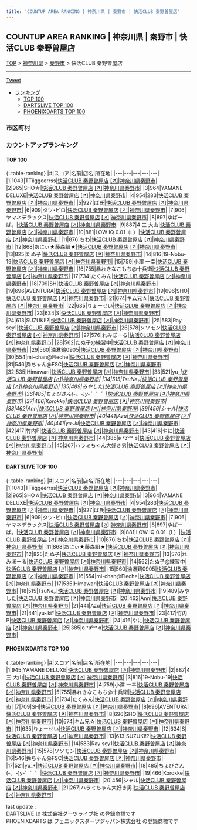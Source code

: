 ```yaml
---
title: 'COUNTUP AREA RANKING | 神奈川県 | 秦野市 | 快活CLUB 秦野曽屋店'
---
```

## COUNTUP AREA RANKING | 神奈川県 | 秦野市 | 快活CLUB 秦野曽屋店

[TOP](/darts/rank/) > [神奈川県](/darts/rank/神奈川県/) > [秦野市](/darts/rank/神奈川県/秦野市/) > 快活CLUB 秦野曽屋店

___

<a href="https://twitter.com/share?ref_src=twsrc%5Etfw" data-text="COUNTUP AREA RANKING | 神奈川県秦野市快活CLUB 秦野曽屋店" class="twitter-share-button" data-hashtags="DARTSLIVE,PHOENIXDARTS,darts,ダーツ" data-show-count="false">Tweet</a>

* [ランキング](#カウントアップランキング)
    * [TOP 100](#top-100)
    * [DARTSLIVE TOP 100](#dartslive-top-100)
    * [PHOENIXDARTS TOP 100](#phoenixdarts-top-100)

### 市区町村

<ul>

</ul>

### カウントアップランキング

#### TOP 100



{:.table-ranking}
|#|スコア|名前|店名|所在地|
|---|---|---|---|---|
|1|1043|<span class="rank-name-dl">TTiiggeerrss</span>|<a href="/darts/rank/shops/7078cf538068f4bf28032249b44395af.html">快活CLUB 秦野曽屋店</a> <a href="https://search.dartslive.com/jp/shop/7078cf538068f4bf28032249b44395af">[↗]</a>|<a href="/darts/rank/神奈川県/秦野市">神奈川県秦野市</a>|
|2|965|<span class="rank-name-dl">SHO☆</span>|<a href="/darts/rank/shops/7078cf538068f4bf28032249b44395af.html">快活CLUB 秦野曽屋店</a> <a href="https://search.dartslive.com/jp/shop/7078cf538068f4bf28032249b44395af">[↗]</a>|<a href="/darts/rank/神奈川県/秦野市">神奈川県秦野市</a>|
|3|964|<span class="rank-name-dl">YAMANE DELUXE</span>|<a href="/darts/rank/shops/7078cf538068f4bf28032249b44395af.html">快活CLUB 秦野曽屋店</a> <a href="https://search.dartslive.com/jp/shop/7078cf538068f4bf28032249b44395af">[↗]</a>|<a href="/darts/rank/神奈川県/秦野市">神奈川県秦野市</a>|
|4|954|<span class="rank-name-dl">283</span>|<a href="/darts/rank/shops/7078cf538068f4bf28032249b44395af.html">快活CLUB 秦野曽屋店</a> <a href="https://search.dartslive.com/jp/shop/7078cf538068f4bf28032249b44395af">[↗]</a>|<a href="/darts/rank/神奈川県/秦野市">神奈川県秦野市</a>|
|5|927|<span class="rank-name-dl">ば氏</span>|<a href="/darts/rank/shops/7078cf538068f4bf28032249b44395af.html">快活CLUB 秦野曽屋店</a> <a href="https://search.dartslive.com/jp/shop/7078cf538068f4bf28032249b44395af">[↗]</a>|<a href="/darts/rank/神奈川県/秦野市">神奈川県秦野市</a>|
|6|909|<span class="rank-name-dl">タツ･ピロ</span>|<a href="/darts/rank/shops/7078cf538068f4bf28032249b44395af.html">快活CLUB 秦野曽屋店</a> <a href="https://search.dartslive.com/jp/shop/7078cf538068f4bf28032249b44395af">[↗]</a>|<a href="/darts/rank/神奈川県/秦野市">神奈川県秦野市</a>|
|7|906|<span class="rank-name-dl">ヤマネデラックス</span>|<a href="/darts/rank/shops/7078cf538068f4bf28032249b44395af.html">快活CLUB 秦野曽屋店</a> <a href="https://search.dartslive.com/jp/shop/7078cf538068f4bf28032249b44395af">[↗]</a>|<a href="/darts/rank/神奈川県/秦野市">神奈川県秦野市</a>|
|8|897|<span class="rank-name-dl">ゆばーば。</span>|<a href="/darts/rank/shops/7078cf538068f4bf28032249b44395af.html">快活CLUB 秦野曽屋店</a> <a href="https://search.dartslive.com/jp/shop/7078cf538068f4bf28032249b44395af">[↗]</a>|<a href="/darts/rank/神奈川県/秦野市">神奈川県秦野市</a>|
|9|887|<span class="rank-name-pd">4 三  大山</span>|<a href="/darts/rank/shops/43112.html">快活CLUB 秦野曽屋店</a> <a href="https://vs.phoenixdarts.com/jp/shop/shopDetailInfo/s_43112?s_seq=43112">[↗]</a>|<a href="/darts/rank/神奈川県/秦野市">神奈川県秦野市</a>|
|10|881|<span class="rank-name-dl">LOW IQ 0.01（L）</span>|<a href="/darts/rank/shops/7078cf538068f4bf28032249b44395af.html">快活CLUB 秦野曽屋店</a> <a href="https://search.dartslive.com/jp/shop/7078cf538068f4bf28032249b44395af">[↗]</a>|<a href="/darts/rank/神奈川県/秦野市">神奈川県秦野市</a>|
|11|876|<span class="rank-name-dl">ちわ</span>|<a href="/darts/rank/shops/7078cf538068f4bf28032249b44395af.html">快活CLUB 秦野曽屋店</a> <a href="https://search.dartslive.com/jp/shop/7078cf538068f4bf28032249b44395af">[↗]</a>|<a href="/darts/rank/神奈川県/秦野市">神奈川県秦野市</a>|
|12|868|<span class="rank-name-dl">あにぃ★藤森組★</span>|<a href="/darts/rank/shops/7078cf538068f4bf28032249b44395af.html">快活CLUB 秦野曽屋店</a> <a href="https://search.dartslive.com/jp/shop/7078cf538068f4bf28032249b44395af">[↗]</a>|<a href="/darts/rank/神奈川県/秦野市">神奈川県秦野市</a>|
|13|825|<span class="rank-name-dl">たぬ子</span>|<a href="/darts/rank/shops/7078cf538068f4bf28032249b44395af.html">快活CLUB 秦野曽屋店</a> <a href="https://search.dartslive.com/jp/shop/7078cf538068f4bf28032249b44395af">[↗]</a>|<a href="/darts/rank/神奈川県/秦野市">神奈川県秦野市</a>|
|14|816|<span class="rank-name-pd">19-Nobu-19</span>|<a href="/darts/rank/shops/43112.html">快活CLUB 秦野曽屋店</a> <a href="https://vs.phoenixdarts.com/jp/shop/shopDetailInfo/s_43112?s_seq=43112">[↗]</a>|<a href="/darts/rank/神奈川県/秦野市">神奈川県秦野市</a>|
|15|759|<span class="rank-name-pd"><span class="pro-icon-pd"></span>小澤 一幸</span>|<a href="/darts/rank/shops/43112.html">快活CLUB 秦野曽屋店</a> <a href="https://vs.phoenixdarts.com/jp/shop/shopDetailInfo/s_43112?s_seq=43112">[↗]</a>|<a href="/darts/rank/神奈川県/秦野市">神奈川県秦野市</a>|
|16|755|<span class="rank-name-pd">暴れきなこもち@十兵衛</span>|<a href="/darts/rank/shops/43112.html">快活CLUB 秦野曽屋店</a> <a href="https://vs.phoenixdarts.com/jp/shop/shopDetailInfo/s_43112?s_seq=43112">[↗]</a>|<a href="/darts/rank/神奈川県/秦野市">神奈川県秦野市</a>|
|17|734|<span class="rank-name-pd">たくみん</span>|<a href="/darts/rank/shops/43112.html">快活CLUB 秦野曽屋店</a> <a href="https://vs.phoenixdarts.com/jp/shop/shopDetailInfo/s_43112?s_seq=43112">[↗]</a>|<a href="/darts/rank/神奈川県/秦野市">神奈川県秦野市</a>|
|18|709|<span class="rank-name-pd">SH</span>|<a href="/darts/rank/shops/43112.html">快活CLUB 秦野曽屋店</a> <a href="https://vs.phoenixdarts.com/jp/shop/shopDetailInfo/s_43112?s_seq=43112">[↗]</a>|<a href="/darts/rank/神奈川県/秦野市">神奈川県秦野市</a>|
|19|696|<span class="rank-name-pd">AVENTURA</span>|<a href="/darts/rank/shops/43112.html">快活CLUB 秦野曽屋店</a> <a href="https://vs.phoenixdarts.com/jp/shop/shopDetailInfo/s_43112?s_seq=43112">[↗]</a>|<a href="/darts/rank/神奈川県/秦野市">神奈川県秦野市</a>|
|19|696|<span class="rank-name-pd">SHO</span>|<a href="/darts/rank/shops/43112.html">快活CLUB 秦野曽屋店</a> <a href="https://vs.phoenixdarts.com/jp/shop/shopDetailInfo/s_43112?s_seq=43112">[↗]</a>|<a href="/darts/rank/神奈川県/秦野市">神奈川県秦野市</a>|
|21|674|<span class="rank-name-pd">キム兄☆</span>|<a href="/darts/rank/shops/43112.html">快活CLUB 秦野曽屋店</a> <a href="https://vs.phoenixdarts.com/jp/shop/shopDetailInfo/s_43112?s_seq=43112">[↗]</a>|<a href="/darts/rank/神奈川県/秦野市">神奈川県秦野市</a>|
|22|635|<span class="rank-name-pd">りょーせい</span>|<a href="/darts/rank/shops/43112.html">快活CLUB 秦野曽屋店</a> <a href="https://vs.phoenixdarts.com/jp/shop/shopDetailInfo/s_43112?s_seq=43112">[↗]</a>|<a href="/darts/rank/神奈川県/秦野市">神奈川県秦野市</a>|
|23|634|<span class="rank-name-pd">S</span>|<a href="/darts/rank/shops/43112.html">快活CLUB 秦野曽屋店</a> <a href="https://vs.phoenixdarts.com/jp/shop/shopDetailInfo/s_43112?s_seq=43112">[↗]</a>|<a href="/darts/rank/神奈川県/秦野市">神奈川県秦野市</a>|
|24|613|<span class="rank-name-pd">SUZUKI!?</span>|<a href="/darts/rank/shops/43112.html">快活CLUB 秦野曽屋店</a> <a href="https://vs.phoenixdarts.com/jp/shop/shopDetailInfo/s_43112?s_seq=43112">[↗]</a>|<a href="/darts/rank/神奈川県/秦野市">神奈川県秦野市</a>|
|25|583|<span class="rank-name-pd">Ray  sey1</span>|<a href="/darts/rank/shops/43112.html">快活CLUB 秦野曽屋店</a> <a href="https://vs.phoenixdarts.com/jp/shop/shopDetailInfo/s_43112?s_seq=43112">[↗]</a>|<a href="/darts/rank/神奈川県/秦野市">神奈川県秦野市</a>|
|26|578|<span class="rank-name-pd">ソソモン</span>|<a href="/darts/rank/shops/43112.html">快活CLUB 秦野曽屋店</a> <a href="https://vs.phoenixdarts.com/jp/shop/shopDetailInfo/s_43112?s_seq=43112">[↗]</a>|<a href="/darts/rank/神奈川県/秦野市">神奈川県秦野市</a>|
|27|576|<span class="rank-name-dl">れみぽーる</span>|<a href="/darts/rank/shops/7078cf538068f4bf28032249b44395af.html">快活CLUB 秦野曽屋店</a> <a href="https://search.dartslive.com/jp/shop/7078cf538068f4bf28032249b44395af">[↗]</a>|<a href="/darts/rank/神奈川県/秦野市">神奈川県秦野市</a>|
|28|562|<span class="rank-name-dl">たぬ子@練習中</span>|<a href="/darts/rank/shops/7078cf538068f4bf28032249b44395af.html">快活CLUB 秦野曽屋店</a> <a href="https://search.dartslive.com/jp/shop/7078cf538068f4bf28032249b44395af">[↗]</a>|<a href="/darts/rank/神奈川県/秦野市">神奈川県秦野市</a>|
|29|560|<span class="rank-name-dl">油淋鶏0905</span>|<a href="/darts/rank/shops/7078cf538068f4bf28032249b44395af.html">快活CLUB 秦野曽屋店</a> <a href="https://search.dartslive.com/jp/shop/7078cf538068f4bf28032249b44395af">[↗]</a>|<a href="/darts/rank/神奈川県/秦野市">神奈川県秦野市</a>|
|30|554|<span class="rank-name-dl">mi-chan@Fleche</span>|<a href="/darts/rank/shops/7078cf538068f4bf28032249b44395af.html">快活CLUB 秦野曽屋店</a> <a href="https://search.dartslive.com/jp/shop/7078cf538068f4bf28032249b44395af">[↗]</a>|<a href="/darts/rank/神奈川県/秦野市">神奈川県秦野市</a>|
|31|546|<span class="rank-name-pd">舜ちゃん@FSC</span>|<a href="/darts/rank/shops/43112.html">快活CLUB 秦野曽屋店</a> <a href="https://vs.phoenixdarts.com/jp/shop/shopDetailInfo/s_43112?s_seq=43112">[↗]</a>|<a href="/darts/rank/神奈川県/秦野市">神奈川県秦野市</a>|
|32|535|<span class="rank-name-dl">Himawari</span>|<a href="/darts/rank/shops/7078cf538068f4bf28032249b44395af.html">快活CLUB 秦野曽屋店</a> <a href="https://search.dartslive.com/jp/shop/7078cf538068f4bf28032249b44395af">[↗]</a>|<a href="/darts/rank/神奈川県/秦野市">神奈川県秦野市</a>|
|33|521|<span class="rank-name-pd">yu_*</span>|<a href="/darts/rank/shops/43112.html">快活CLUB 秦野曽屋店</a> <a href="https://vs.phoenixdarts.com/jp/shop/shopDetailInfo/s_43112?s_seq=43112">[↗]</a>|<a href="/darts/rank/神奈川県/秦野市">神奈川県秦野市</a>|
|34|515|<span class="rank-name-dl">TsuNe｡</span>|<a href="/darts/rank/shops/7078cf538068f4bf28032249b44395af.html">快活CLUB 秦野曽屋店</a> <a href="https://search.dartslive.com/jp/shop/7078cf538068f4bf28032249b44395af">[↗]</a>|<a href="/darts/rank/神奈川県/秦野市">神奈川県秦野市</a>|
|35|489|<span class="rank-name-dl">みやした</span>|<a href="/darts/rank/shops/7078cf538068f4bf28032249b44395af.html">快活CLUB 秦野曽屋店</a> <a href="https://search.dartslive.com/jp/shop/7078cf538068f4bf28032249b44395af">[↗]</a>|<a href="/darts/rank/神奈川県/秦野市">神奈川県秦野市</a>|
|36|485|<span class="rank-name-pd">ちょびさん(-。-)y-゜゜゜</span>|<a href="/darts/rank/shops/43112.html">快活CLUB 秦野曽屋店</a> <a href="https://vs.phoenixdarts.com/jp/shop/shopDetailInfo/s_43112?s_seq=43112">[↗]</a>|<a href="/darts/rank/神奈川県/秦野市">神奈川県秦野市</a>|
|37|466|<span class="rank-name-pd">Korokke</span>|<a href="/darts/rank/shops/43112.html">快活CLUB 秦野曽屋店</a> <a href="https://vs.phoenixdarts.com/jp/shop/shopDetailInfo/s_43112?s_seq=43112">[↗]</a>|<a href="/darts/rank/神奈川県/秦野市">神奈川県秦野市</a>|
|38|462|<span class="rank-name-dl">Ann</span>|<a href="/darts/rank/shops/7078cf538068f4bf28032249b44395af.html">快活CLUB 秦野曽屋店</a> <a href="https://search.dartslive.com/jp/shop/7078cf538068f4bf28032249b44395af">[↗]</a>|<a href="/darts/rank/神奈川県/秦野市">神奈川県秦野市</a>|
|39|456|<span class="rank-name-pd">シャル</span>|<a href="/darts/rank/shops/43112.html">快活CLUB 秦野曽屋店</a> <a href="https://vs.phoenixdarts.com/jp/shop/shopDetailInfo/s_43112?s_seq=43112">[↗]</a>|<a href="/darts/rank/神奈川県/秦野市">神奈川県秦野市</a>|
|40|441|<span class="rank-name-dl">Azu</span>|<a href="/darts/rank/shops/7078cf538068f4bf28032249b44395af.html">快活CLUB 秦野曽屋店</a> <a href="https://search.dartslive.com/jp/shop/7078cf538068f4bf28032249b44395af">[↗]</a>|<a href="/darts/rank/神奈川県/秦野市">神奈川県秦野市</a>|
|40|441|<span class="rank-name-dl">yu~ki*</span>|<a href="/darts/rank/shops/7078cf538068f4bf28032249b44395af.html">快活CLUB 秦野曽屋店</a> <a href="https://search.dartslive.com/jp/shop/7078cf538068f4bf28032249b44395af">[↗]</a>|<a href="/darts/rank/神奈川県/秦野市">神奈川県秦野市</a>|
|42|417|<span class="rank-name-dl">竹内P</span>|<a href="/darts/rank/shops/7078cf538068f4bf28032249b44395af.html">快活CLUB 秦野曽屋店</a> <a href="https://search.dartslive.com/jp/shop/7078cf538068f4bf28032249b44395af">[↗]</a>|<a href="/darts/rank/神奈川県/秦野市">神奈川県秦野市</a>|
|43|416|<span class="rank-name-dl">やに</span>|<a href="/darts/rank/shops/7078cf538068f4bf28032249b44395af.html">快活CLUB 秦野曽屋店</a> <a href="https://search.dartslive.com/jp/shop/7078cf538068f4bf28032249b44395af">[↗]</a>|<a href="/darts/rank/神奈川県/秦野市">神奈川県秦野市</a>|
|44|385|<span class="rank-name-dl">ʚ ʸʋᶜᑋᵃ ɞ</span>|<a href="/darts/rank/shops/7078cf538068f4bf28032249b44395af.html">快活CLUB 秦野曽屋店</a> <a href="https://search.dartslive.com/jp/shop/7078cf538068f4bf28032249b44395af">[↗]</a>|<a href="/darts/rank/神奈川県/秦野市">神奈川県秦野市</a>|
|45|267|<span class="rank-name-pd">ハラミちゃん大好き男</span>|<a href="/darts/rank/shops/43112.html">快活CLUB 秦野曽屋店</a> <a href="https://vs.phoenixdarts.com/jp/shop/shopDetailInfo/s_43112?s_seq=43112">[↗]</a>|<a href="/darts/rank/神奈川県/秦野市">神奈川県秦野市</a>|


#### DARTSLIVE TOP 100



{:.table-ranking}
|#|スコア|名前|店名|所在地|
|---|---|---|---|---|
|1|1043|<span class="rank-name-dl">TTiiggeerrss</span>|<a href="/darts/rank/shops/7078cf538068f4bf28032249b44395af.html">快活CLUB 秦野曽屋店</a> <a href="https://search.dartslive.com/jp/shop/7078cf538068f4bf28032249b44395af">[↗]</a>|<a href="/darts/rank/神奈川県/秦野市">神奈川県秦野市</a>|
|2|965|<span class="rank-name-dl">SHO☆</span>|<a href="/darts/rank/shops/7078cf538068f4bf28032249b44395af.html">快活CLUB 秦野曽屋店</a> <a href="https://search.dartslive.com/jp/shop/7078cf538068f4bf28032249b44395af">[↗]</a>|<a href="/darts/rank/神奈川県/秦野市">神奈川県秦野市</a>|
|3|964|<span class="rank-name-dl">YAMANE DELUXE</span>|<a href="/darts/rank/shops/7078cf538068f4bf28032249b44395af.html">快活CLUB 秦野曽屋店</a> <a href="https://search.dartslive.com/jp/shop/7078cf538068f4bf28032249b44395af">[↗]</a>|<a href="/darts/rank/神奈川県/秦野市">神奈川県秦野市</a>|
|4|954|<span class="rank-name-dl">283</span>|<a href="/darts/rank/shops/7078cf538068f4bf28032249b44395af.html">快活CLUB 秦野曽屋店</a> <a href="https://search.dartslive.com/jp/shop/7078cf538068f4bf28032249b44395af">[↗]</a>|<a href="/darts/rank/神奈川県/秦野市">神奈川県秦野市</a>|
|5|927|<span class="rank-name-dl">ば氏</span>|<a href="/darts/rank/shops/7078cf538068f4bf28032249b44395af.html">快活CLUB 秦野曽屋店</a> <a href="https://search.dartslive.com/jp/shop/7078cf538068f4bf28032249b44395af">[↗]</a>|<a href="/darts/rank/神奈川県/秦野市">神奈川県秦野市</a>|
|6|909|<span class="rank-name-dl">タツ･ピロ</span>|<a href="/darts/rank/shops/7078cf538068f4bf28032249b44395af.html">快活CLUB 秦野曽屋店</a> <a href="https://search.dartslive.com/jp/shop/7078cf538068f4bf28032249b44395af">[↗]</a>|<a href="/darts/rank/神奈川県/秦野市">神奈川県秦野市</a>|
|7|906|<span class="rank-name-dl">ヤマネデラックス</span>|<a href="/darts/rank/shops/7078cf538068f4bf28032249b44395af.html">快活CLUB 秦野曽屋店</a> <a href="https://search.dartslive.com/jp/shop/7078cf538068f4bf28032249b44395af">[↗]</a>|<a href="/darts/rank/神奈川県/秦野市">神奈川県秦野市</a>|
|8|897|<span class="rank-name-dl">ゆばーば。</span>|<a href="/darts/rank/shops/7078cf538068f4bf28032249b44395af.html">快活CLUB 秦野曽屋店</a> <a href="https://search.dartslive.com/jp/shop/7078cf538068f4bf28032249b44395af">[↗]</a>|<a href="/darts/rank/神奈川県/秦野市">神奈川県秦野市</a>|
|9|881|<span class="rank-name-dl">LOW IQ 0.01（L）</span>|<a href="/darts/rank/shops/7078cf538068f4bf28032249b44395af.html">快活CLUB 秦野曽屋店</a> <a href="https://search.dartslive.com/jp/shop/7078cf538068f4bf28032249b44395af">[↗]</a>|<a href="/darts/rank/神奈川県/秦野市">神奈川県秦野市</a>|
|10|876|<span class="rank-name-dl">ちわ</span>|<a href="/darts/rank/shops/7078cf538068f4bf28032249b44395af.html">快活CLUB 秦野曽屋店</a> <a href="https://search.dartslive.com/jp/shop/7078cf538068f4bf28032249b44395af">[↗]</a>|<a href="/darts/rank/神奈川県/秦野市">神奈川県秦野市</a>|
|11|868|<span class="rank-name-dl">あにぃ★藤森組★</span>|<a href="/darts/rank/shops/7078cf538068f4bf28032249b44395af.html">快活CLUB 秦野曽屋店</a> <a href="https://search.dartslive.com/jp/shop/7078cf538068f4bf28032249b44395af">[↗]</a>|<a href="/darts/rank/神奈川県/秦野市">神奈川県秦野市</a>|
|12|825|<span class="rank-name-dl">たぬ子</span>|<a href="/darts/rank/shops/7078cf538068f4bf28032249b44395af.html">快活CLUB 秦野曽屋店</a> <a href="https://search.dartslive.com/jp/shop/7078cf538068f4bf28032249b44395af">[↗]</a>|<a href="/darts/rank/神奈川県/秦野市">神奈川県秦野市</a>|
|13|576|<span class="rank-name-dl">れみぽーる</span>|<a href="/darts/rank/shops/7078cf538068f4bf28032249b44395af.html">快活CLUB 秦野曽屋店</a> <a href="https://search.dartslive.com/jp/shop/7078cf538068f4bf28032249b44395af">[↗]</a>|<a href="/darts/rank/神奈川県/秦野市">神奈川県秦野市</a>|
|14|562|<span class="rank-name-dl">たぬ子@練習中</span>|<a href="/darts/rank/shops/7078cf538068f4bf28032249b44395af.html">快活CLUB 秦野曽屋店</a> <a href="https://search.dartslive.com/jp/shop/7078cf538068f4bf28032249b44395af">[↗]</a>|<a href="/darts/rank/神奈川県/秦野市">神奈川県秦野市</a>|
|15|560|<span class="rank-name-dl">油淋鶏0905</span>|<a href="/darts/rank/shops/7078cf538068f4bf28032249b44395af.html">快活CLUB 秦野曽屋店</a> <a href="https://search.dartslive.com/jp/shop/7078cf538068f4bf28032249b44395af">[↗]</a>|<a href="/darts/rank/神奈川県/秦野市">神奈川県秦野市</a>|
|16|554|<span class="rank-name-dl">mi-chan@Fleche</span>|<a href="/darts/rank/shops/7078cf538068f4bf28032249b44395af.html">快活CLUB 秦野曽屋店</a> <a href="https://search.dartslive.com/jp/shop/7078cf538068f4bf28032249b44395af">[↗]</a>|<a href="/darts/rank/神奈川県/秦野市">神奈川県秦野市</a>|
|17|535|<span class="rank-name-dl">Himawari</span>|<a href="/darts/rank/shops/7078cf538068f4bf28032249b44395af.html">快活CLUB 秦野曽屋店</a> <a href="https://search.dartslive.com/jp/shop/7078cf538068f4bf28032249b44395af">[↗]</a>|<a href="/darts/rank/神奈川県/秦野市">神奈川県秦野市</a>|
|18|515|<span class="rank-name-dl">TsuNe｡</span>|<a href="/darts/rank/shops/7078cf538068f4bf28032249b44395af.html">快活CLUB 秦野曽屋店</a> <a href="https://search.dartslive.com/jp/shop/7078cf538068f4bf28032249b44395af">[↗]</a>|<a href="/darts/rank/神奈川県/秦野市">神奈川県秦野市</a>|
|19|489|<span class="rank-name-dl">みやした</span>|<a href="/darts/rank/shops/7078cf538068f4bf28032249b44395af.html">快活CLUB 秦野曽屋店</a> <a href="https://search.dartslive.com/jp/shop/7078cf538068f4bf28032249b44395af">[↗]</a>|<a href="/darts/rank/神奈川県/秦野市">神奈川県秦野市</a>|
|20|462|<span class="rank-name-dl">Ann</span>|<a href="/darts/rank/shops/7078cf538068f4bf28032249b44395af.html">快活CLUB 秦野曽屋店</a> <a href="https://search.dartslive.com/jp/shop/7078cf538068f4bf28032249b44395af">[↗]</a>|<a href="/darts/rank/神奈川県/秦野市">神奈川県秦野市</a>|
|21|441|<span class="rank-name-dl">Azu</span>|<a href="/darts/rank/shops/7078cf538068f4bf28032249b44395af.html">快活CLUB 秦野曽屋店</a> <a href="https://search.dartslive.com/jp/shop/7078cf538068f4bf28032249b44395af">[↗]</a>|<a href="/darts/rank/神奈川県/秦野市">神奈川県秦野市</a>|
|21|441|<span class="rank-name-dl">yu~ki*</span>|<a href="/darts/rank/shops/7078cf538068f4bf28032249b44395af.html">快活CLUB 秦野曽屋店</a> <a href="https://search.dartslive.com/jp/shop/7078cf538068f4bf28032249b44395af">[↗]</a>|<a href="/darts/rank/神奈川県/秦野市">神奈川県秦野市</a>|
|23|417|<span class="rank-name-dl">竹内P</span>|<a href="/darts/rank/shops/7078cf538068f4bf28032249b44395af.html">快活CLUB 秦野曽屋店</a> <a href="https://search.dartslive.com/jp/shop/7078cf538068f4bf28032249b44395af">[↗]</a>|<a href="/darts/rank/神奈川県/秦野市">神奈川県秦野市</a>|
|24|416|<span class="rank-name-dl">やに</span>|<a href="/darts/rank/shops/7078cf538068f4bf28032249b44395af.html">快活CLUB 秦野曽屋店</a> <a href="https://search.dartslive.com/jp/shop/7078cf538068f4bf28032249b44395af">[↗]</a>|<a href="/darts/rank/神奈川県/秦野市">神奈川県秦野市</a>|
|25|385|<span class="rank-name-dl">ʚ ʸʋᶜᑋᵃ ɞ</span>|<a href="/darts/rank/shops/7078cf538068f4bf28032249b44395af.html">快活CLUB 秦野曽屋店</a> <a href="https://search.dartslive.com/jp/shop/7078cf538068f4bf28032249b44395af">[↗]</a>|<a href="/darts/rank/神奈川県/秦野市">神奈川県秦野市</a>|


#### PHOENIXDARTS TOP 100



{:.table-ranking}
|#|スコア|名前|店名|所在地|
|---|---|---|---|---|
|1|945|<span class="rank-name-pd">YAMANE DELUXE</span>|<a href="/darts/rank/shops/43112.html">快活CLUB 秦野曽屋店</a> <a href="https://vs.phoenixdarts.com/jp/shop/shopDetailInfo/s_43112?s_seq=43112">[↗]</a>|<a href="/darts/rank/神奈川県/秦野市">神奈川県秦野市</a>|
|2|887|<span class="rank-name-pd">4 三  大山</span>|<a href="/darts/rank/shops/43112.html">快活CLUB 秦野曽屋店</a> <a href="https://vs.phoenixdarts.com/jp/shop/shopDetailInfo/s_43112?s_seq=43112">[↗]</a>|<a href="/darts/rank/神奈川県/秦野市">神奈川県秦野市</a>|
|3|816|<span class="rank-name-pd">19-Nobu-19</span>|<a href="/darts/rank/shops/43112.html">快活CLUB 秦野曽屋店</a> <a href="https://vs.phoenixdarts.com/jp/shop/shopDetailInfo/s_43112?s_seq=43112">[↗]</a>|<a href="/darts/rank/神奈川県/秦野市">神奈川県秦野市</a>|
|4|759|<span class="rank-name-pd"><span class="pro-icon-pd"></span>小澤 一幸</span>|<a href="/darts/rank/shops/43112.html">快活CLUB 秦野曽屋店</a> <a href="https://vs.phoenixdarts.com/jp/shop/shopDetailInfo/s_43112?s_seq=43112">[↗]</a>|<a href="/darts/rank/神奈川県/秦野市">神奈川県秦野市</a>|
|5|755|<span class="rank-name-pd">暴れきなこもち@十兵衛</span>|<a href="/darts/rank/shops/43112.html">快活CLUB 秦野曽屋店</a> <a href="https://vs.phoenixdarts.com/jp/shop/shopDetailInfo/s_43112?s_seq=43112">[↗]</a>|<a href="/darts/rank/神奈川県/秦野市">神奈川県秦野市</a>|
|6|734|<span class="rank-name-pd">たくみん</span>|<a href="/darts/rank/shops/43112.html">快活CLUB 秦野曽屋店</a> <a href="https://vs.phoenixdarts.com/jp/shop/shopDetailInfo/s_43112?s_seq=43112">[↗]</a>|<a href="/darts/rank/神奈川県/秦野市">神奈川県秦野市</a>|
|7|709|<span class="rank-name-pd">SH</span>|<a href="/darts/rank/shops/43112.html">快活CLUB 秦野曽屋店</a> <a href="https://vs.phoenixdarts.com/jp/shop/shopDetailInfo/s_43112?s_seq=43112">[↗]</a>|<a href="/darts/rank/神奈川県/秦野市">神奈川県秦野市</a>|
|8|696|<span class="rank-name-pd">AVENTURA</span>|<a href="/darts/rank/shops/43112.html">快活CLUB 秦野曽屋店</a> <a href="https://vs.phoenixdarts.com/jp/shop/shopDetailInfo/s_43112?s_seq=43112">[↗]</a>|<a href="/darts/rank/神奈川県/秦野市">神奈川県秦野市</a>|
|8|696|<span class="rank-name-pd">SHO</span>|<a href="/darts/rank/shops/43112.html">快活CLUB 秦野曽屋店</a> <a href="https://vs.phoenixdarts.com/jp/shop/shopDetailInfo/s_43112?s_seq=43112">[↗]</a>|<a href="/darts/rank/神奈川県/秦野市">神奈川県秦野市</a>|
|10|674|<span class="rank-name-pd">キム兄☆</span>|<a href="/darts/rank/shops/43112.html">快活CLUB 秦野曽屋店</a> <a href="https://vs.phoenixdarts.com/jp/shop/shopDetailInfo/s_43112?s_seq=43112">[↗]</a>|<a href="/darts/rank/神奈川県/秦野市">神奈川県秦野市</a>|
|11|635|<span class="rank-name-pd">りょーせい</span>|<a href="/darts/rank/shops/43112.html">快活CLUB 秦野曽屋店</a> <a href="https://vs.phoenixdarts.com/jp/shop/shopDetailInfo/s_43112?s_seq=43112">[↗]</a>|<a href="/darts/rank/神奈川県/秦野市">神奈川県秦野市</a>|
|12|634|<span class="rank-name-pd">S</span>|<a href="/darts/rank/shops/43112.html">快活CLUB 秦野曽屋店</a> <a href="https://vs.phoenixdarts.com/jp/shop/shopDetailInfo/s_43112?s_seq=43112">[↗]</a>|<a href="/darts/rank/神奈川県/秦野市">神奈川県秦野市</a>|
|13|613|<span class="rank-name-pd">SUZUKI!?</span>|<a href="/darts/rank/shops/43112.html">快活CLUB 秦野曽屋店</a> <a href="https://vs.phoenixdarts.com/jp/shop/shopDetailInfo/s_43112?s_seq=43112">[↗]</a>|<a href="/darts/rank/神奈川県/秦野市">神奈川県秦野市</a>|
|14|583|<span class="rank-name-pd">Ray  sey1</span>|<a href="/darts/rank/shops/43112.html">快活CLUB 秦野曽屋店</a> <a href="https://vs.phoenixdarts.com/jp/shop/shopDetailInfo/s_43112?s_seq=43112">[↗]</a>|<a href="/darts/rank/神奈川県/秦野市">神奈川県秦野市</a>|
|15|578|<span class="rank-name-pd">ソソモン</span>|<a href="/darts/rank/shops/43112.html">快活CLUB 秦野曽屋店</a> <a href="https://vs.phoenixdarts.com/jp/shop/shopDetailInfo/s_43112?s_seq=43112">[↗]</a>|<a href="/darts/rank/神奈川県/秦野市">神奈川県秦野市</a>|
|16|546|<span class="rank-name-pd">舜ちゃん@FSC</span>|<a href="/darts/rank/shops/43112.html">快活CLUB 秦野曽屋店</a> <a href="https://vs.phoenixdarts.com/jp/shop/shopDetailInfo/s_43112?s_seq=43112">[↗]</a>|<a href="/darts/rank/神奈川県/秦野市">神奈川県秦野市</a>|
|17|521|<span class="rank-name-pd">yu_*</span>|<a href="/darts/rank/shops/43112.html">快活CLUB 秦野曽屋店</a> <a href="https://vs.phoenixdarts.com/jp/shop/shopDetailInfo/s_43112?s_seq=43112">[↗]</a>|<a href="/darts/rank/神奈川県/秦野市">神奈川県秦野市</a>|
|18|485|<span class="rank-name-pd">ちょびさん(-。-)y-゜゜゜</span>|<a href="/darts/rank/shops/43112.html">快活CLUB 秦野曽屋店</a> <a href="https://vs.phoenixdarts.com/jp/shop/shopDetailInfo/s_43112?s_seq=43112">[↗]</a>|<a href="/darts/rank/神奈川県/秦野市">神奈川県秦野市</a>|
|19|466|<span class="rank-name-pd">Korokke</span>|<a href="/darts/rank/shops/43112.html">快活CLUB 秦野曽屋店</a> <a href="https://vs.phoenixdarts.com/jp/shop/shopDetailInfo/s_43112?s_seq=43112">[↗]</a>|<a href="/darts/rank/神奈川県/秦野市">神奈川県秦野市</a>|
|20|456|<span class="rank-name-pd">シャル</span>|<a href="/darts/rank/shops/43112.html">快活CLUB 秦野曽屋店</a> <a href="https://vs.phoenixdarts.com/jp/shop/shopDetailInfo/s_43112?s_seq=43112">[↗]</a>|<a href="/darts/rank/神奈川県/秦野市">神奈川県秦野市</a>|
|21|267|<span class="rank-name-pd">ハラミちゃん大好き男</span>|<a href="/darts/rank/shops/43112.html">快活CLUB 秦野曽屋店</a> <a href="https://vs.phoenixdarts.com/jp/shop/shopDetailInfo/s_43112?s_seq=43112">[↗]</a>|<a href="/darts/rank/神奈川県/秦野市">神奈川県秦野市</a>|


<div class="footer border-top border-gray-light mt-5 pt-3 text-right text-gray">
    last update : <span style="font-weight: italic" id="foot_last_modified"></span><br />
    DARTSLIVE は 株式会社ダーツライブ社 の登録商標です<br />
    PHOENIXDARTS は フェニックスダーツジャパン株式会社 の登録商標です<br />
</div>

<script src="https://cdnjs.cloudflare.com/ajax/libs/jquery.tablesorter/2.31.3/js/jquery.tablesorter.min.js" integrity="sha512-qzgd5cYSZcosqpzpn7zF2ZId8f/8CHmFKZ8j7mU4OUXTNRd5g+ZHBPsgKEwoqxCtdQvExE5LprwwPAgoicguNg==" crossorigin="anonymous" referrerpolicy="no-referrer"></script>
<link rel="stylesheet" href="https://cdnjs.cloudflare.com/ajax/libs/jquery.tablesorter/2.31.3/css/theme.default.min.css" integrity="sha512-wghhOJkjQX0Lh3NSWvNKeZ0ZpNn+SPVXX1Qyc9OCaogADktxrBiBdKGDoqVUOyhStvMBmJQ8ZdMHiR3wuEq8+w==" crossorigin="anonymous" referrerpolicy="no-referrer" />
<script>
$(function() {
    $(".table-ranking").tablesorter({sortList:[[0, 0]]});
    $("#foot_last_modified").text(formatDate(new Date(document.lastModified), 'yyyy-MM-dd HH:mm:ss'));
});
</script>

<script async src="https://platform.twitter.com/widgets.js" charset="utf-8"></script>